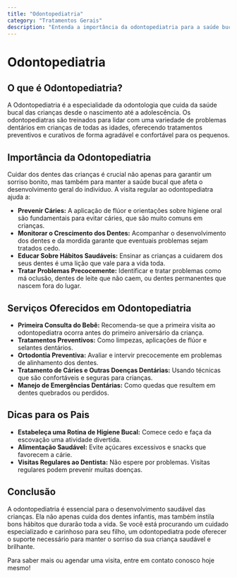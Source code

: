 ```yaml
---
title: "Odontopediatria"
category: "Tratamentos Gerais"
description: "Entenda a importância da odontopediatria para a saúde bucal das crianças, desde o nascimento até a adolescência, com tratamentos especializados que cuidam do sorriso dos pequenos."
---
```


# Odontopediatria

## O que é Odontopediatria?

A Odontopediatria é a especialidade da odontologia que cuida da saúde bucal das crianças desde o nascimento até a adolescência. Os odontopediatras são treinados para lidar com uma variedade de problemas dentários em crianças de todas as idades, oferecendo tratamentos preventivos e curativos de forma agradável e confortável para os pequenos.

## Importância da Odontopediatria

Cuidar dos dentes das crianças é crucial não apenas para garantir um sorriso bonito, mas também para manter a saúde bucal que afeta o desenvolvimento geral do indivíduo. A visita regular ao odontopediatra ajuda a:

- **Prevenir Cáries:** A aplicação de flúor e orientações sobre higiene oral são fundamentais para evitar cáries, que são muito comuns em crianças.
- **Monitorar o Crescimento dos Dentes:** Acompanhar o desenvolvimento dos dentes e da mordida garante que eventuais problemas sejam tratados cedo.
- **Educar Sobre Hábitos Saudáveis:** Ensinar as crianças a cuidarem dos seus dentes é uma lição que vale para a vida toda.
- **Tratar Problemas Precocemente:** Identificar e tratar problemas como má oclusão, dentes de leite que não caem, ou dentes permanentes que nascem fora do lugar.

## Serviços Oferecidos em Odontopediatria

- **Primeira Consulta do Bebê:** Recomenda-se que a primeira visita ao odontopediatra ocorra antes do primeiro aniversário da criança.
- **Tratamentos Preventivos:** Como limpezas, aplicações de flúor e selantes dentários.
- **Ortodontia Preventiva:** Avaliar e intervir precocemente em problemas de alinhamento dos dentes.
- **Tratamento de Cáries e Outras Doenças Dentárias:** Usando técnicas que são confortáveis e seguras para crianças.
- **Manejo de Emergências Dentárias:** Como quedas que resultem em dentes quebrados ou perdidos.

## Dicas para os Pais

- **Estabeleça uma Rotina de Higiene Bucal:** Comece cedo e faça da escovação uma atividade divertida.
- **Alimentação Saudável:** Evite açúcares excessivos e snacks que favorecem a cárie.
- **Visitas Regulares ao Dentista:** Não espere por problemas. Visitas regulares podem prevenir muitas doenças.

## Conclusão

A odontopediatria é essencial para o desenvolvimento saudável das crianças. Ela não apenas cuida dos dentes infantis, mas também instila bons hábitos que durarão toda a vida. Se você está procurando um cuidado especializado e carinhoso para seu filho, um odontopediatra pode oferecer o suporte necessário para manter o sorriso da sua criança saudável e brilhante.

Para saber mais ou agendar uma visita, entre em contato conosco hoje mesmo!
